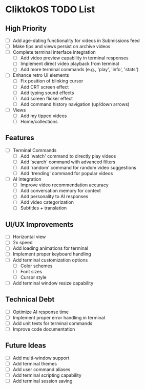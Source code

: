 # CliktokOS TODO List

## High Priority
- [ ] Add age-dating functionality for videos in Submissions feed
- [ ] Make tips and views persist on archive videos
- [ ] Complete terminal interface integration
  - [ ] Add video preview capability in terminal responses
  - [ ] Implement direct video playback from terminal
  - [ ] Add more terminal commands (e.g., 'play', 'info', 'stats')
- [ ] Enhance retro UI elements
  - [ ] Fix position of blinking cursor
  - [ ] Add CRT screen effect
  - [ ] Add typing sound effects
  - [ ] Add screen flicker effect
  - [ ] Add command history navigation (up/down arrows)
- [ ] Views
  - [ ] Add my tipped videos
  - [ ] Home/collections

## Features
- [ ] Terminal Commands
  - [ ] Add 'watch' command to directly play videos
  - [ ] Add 'search' command with advanced filters
  - [ ] Add 'random' command for random video suggestions
  - [ ] Add 'trending' command for popular videos
- [ ] AI Integration
  - [ ] Improve video recommendation accuracy
  - [ ] Add conversation memory for context
  - [ ] Add personality to AI responses
  - [ ] Add video categorization
  - [ ] Subtitles + translation

## UI/UX Improvements
- [ ] Horizontal view
- [ ] 2x speed
- [ ] Add loading animations for terminal
- [ ] Implement proper keyboard handling
- [ ] Add terminal customization options
  - [ ] Color schemes
  - [ ] Font sizes
  - [ ] Cursor style
- [ ] Add terminal window resize capability

## Technical Debt
- [ ] Optimize AI response time
- [ ] Implement proper error handling in terminal
- [ ] Add unit tests for terminal commands
- [ ] Improve code documentation

## Future Ideas
- [ ] Add multi-window support
- [ ] Add terminal themes
- [ ] Add user command aliases
- [ ] Add terminal scripting capability
- [ ] Add terminal session saving 